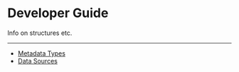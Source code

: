 # Developer Guide

Info on structures etc.

---

- [Metadata Types](dev-metatypes.md)
- [Data Sources](dev-sources.md)

